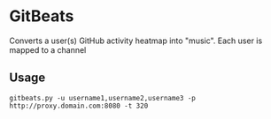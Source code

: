 # GitBeats

Converts a user(s) GitHub activity heatmap into "music". Each user is mapped to a channel

## Usage
`gitbeats.py -u username1,username2,username3 -p http://proxy.domain.com:8080 -t 320`
